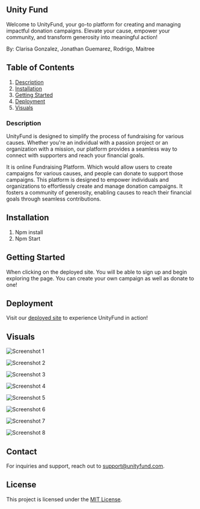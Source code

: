 ## Unity Fund

Welcome to UnityFund, your go-to platform for creating and managing impactful donation campaigns. Elevate your cause, empower your community, and transform generosity into meaningful action!

By: Clarisa Gonzalez, Jonathan Guemarez, Rodrigo, Maitree

## Table of Contents

1. [Description](#description)
2. [Installation](#installation)
3. [Getting Started](#getting-started)
3. [Deployment](#deployment)
4. [Visuals](#visuals)

### Description

UnityFund is designed to simplify the process of fundraising for various causes. Whether you're an individual with a passion project or an organization with a mission, our platform provides a seamless way to connect with supporters and reach your financial goals.

It is online Fundraising Platform. Which would allow users to create campaigns for various causes, and people can donate to support those campaigns. This platform is designed to empower individuals and organizations to effortlessly create and
manage donation campaigns. It fosters a community of generosity, enabling causes to reach
their financial goals through seamless contributions. 

## Installation
1. Npm install
2. Npm Start 

## Getting Started

When clicking on the deployed site. You will be able to sign up and begin exploring the page. You can create your own campaign as well as donate to one!


## Deployment

Visit our [deployed site](https://unity-fund-erno.onrender.com/) to experience UnityFund in action!


## Visuals
![Screenshot 1](client/public/images/visual1.png)

![Screenshot 2](client/public/images/visual2.png)

![Screenshot 3](client/public/images/visual3.png)

![Screenshot 4](client/public/images/visual4.png)

![Screenshot 5](client/public/images/visual6.png)

![Screenshot 6](client/public/images/visual7.png)

![Screenshot 7](client/public/images/visual8.png)

![Screenshot 8](client/public/images/visual9.png)




## Contact

For inquiries and support, reach out to [support@unityfund.com](mailto:support@unityfund.com).

## License

This project is licensed under the [MIT License](LICENSE).
